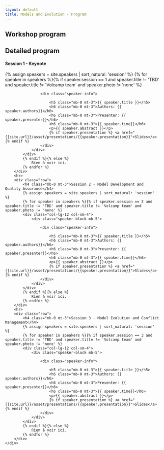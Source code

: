 ```yaml
---
layout: default
title: Models and Evolution - Program
---
```

<section class="page-header" style="background-image:url(https://www.volcamp.io/asset/images/chainedespuys_header.jpg);">
    <div class="container">
        <div class="row justify-content-center">
            <div class="col-lg-8">
                <div class="content text-center">
                    <h1 class="mb-3 text-white text-capitalize letter-spacing">Workshop program</h1>
                    <div class="divider mx-auto mb-4 bg-white"></div>
                </div>
            </div>
        </div>
    </div>
</section>
<section class="section-speaker section">
    <div class="container">
        <div class="row section-heading">
            <div class="col-lg-8">
                <div class="heading">
                    <div class="pl-90">
                        <h2>Detailed program</h2>
                    </div>
                </div>
            </div>
        </div>
        <div class="row">
            <h4 class="mb-0 mt-3">Session 1 - Keynote</h4>
            {% assign speakers = site.speakers | sort_natural: 'session' %}
            {% for speaker in speakers %}{% if speaker.session == 1 and speaker.title != 'TBD' and speaker.title != 'Volcamp team' and speaker.photo != 'none' %}
            <div class="col-lg-12 col-sm-4">
                <div class="speaker-block mb-5">
                    
                    <div class="speaker-info">

                        <h5 class="mb-0 mt-3">{{ speaker.title }}</h5>
                        <h6 class="mb-0 mt-3">Authors: {{ speaker.authors}}</h6>
                        <h6 class="mb-0 mt-3">Presenter: {{ speaker.presenter}}</h6>
                        <h6 class="mb-0 mt-3">{{ speaker.time}}</h6>
                        <p>{{ speaker.abstract }}</p>
                        {% if speaker.presentation %} <a href="{{site.url}}/asset/presentations/{{speaker.presentation}}">Slides</a>{% endif %}
                    </div>
                </div>
            </div>
            {% endif %}{% else %}
                Rien à voir ici.
            {% endfor %}
        </div>
        <hr>
        <div class="row">
            <h4 class="mb-0 mt-3">Session 2 - Model Development and Quality Assurance</h4>
            {% assign speakers = site.speakers | sort_natural: 'session' %}
            {% for speaker in speakers %}{% if speaker.session == 2 and speaker.title != 'TBD' and speaker.title != 'Volcamp team' and speaker.photo != 'none' %}
            <div class="col-lg-12 col-sm-4">
                <div class="speaker-block mb-5">
                    
                    <div class="speaker-info">

                        <h5 class="mb-0 mt-3">{{ speaker.title }}</h5>
                        <h6 class="mb-0 mt-3">Authors: {{ speaker.authors}}</h6>
                        <h6 class="mb-0 mt-3">Presenter: {{ speaker.presenter}}</h6>
                        <h6 class="mb-0 mt-3">{{ speaker.time}}</h6>
                        <p>{{ speaker.abstract }}</p>
                        {% if speaker.presentation %} <a href="{{site.url}}/asset/presentations/{{speaker.presentation}}">Slides</a>{% endif %}
                    </div>
                </div>
            </div>
            {% endif %}{% else %}
                Rien à voir ici.
            {% endfor %}
        </div>
        <hr>
        <div class="row">
            <h4 class="mb-0 mt-3">Session 3 - Model Evolution and Conflict Management</h4>
            {% assign speakers = site.speakers | sort_natural: 'session' %}
            {% for speaker in speakers %}{% if speaker.session == 3 and speaker.title != 'TBD' and speaker.title != 'Volcamp team' and speaker.photo != 'none' %}
            <div class="col-lg-12 col-sm-4">
                <div class="speaker-block mb-5">
                    
                    <div class="speaker-info">

                        <h5 class="mb-0 mt-3">{{ speaker.title }}</h5>
                        <h6 class="mb-0 mt-3">Authors: {{ speaker.authors}}</h6>
                        <h6 class="mb-0 mt-3">Presenter: {{ speaker.presenter}}</h6>
                        <h6 class="mb-0 mt-3">{{ speaker.time}}</h6>
                        <p>{{ speaker.abstract }}</p>
                        {% if speaker.presentation %} <a href="{{site.url}}/asset/presentations/{{speaker.presentation}}">Slides</a>{% endif %}
                    </div>
                </div>
            </div>
            {% endif %}{% else %}
                Rien à voir ici.
            {% endfor %}
        </div>
    </div>
</section>